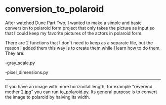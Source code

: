 # conversion_to_polaroid

After watched Dune Part Two, I wanted to make a simple and basic conversion to polaroid form project that only takes the picture as input so that I could keep my favorite pictures of the actors in polaroid form.

There are 2 functions that I don't need to keep as a separate file, but the reason I added them this way is to create them while I learn how to do them. They are:

-gray_scale.py

-pixel_dimensions.py

-------
If you have an image with more horizontal length, for example "reverend mother 2.jpg" you can run to_polaroid.py. Its general purpose is to convert the image to polaroid by halving its width.
